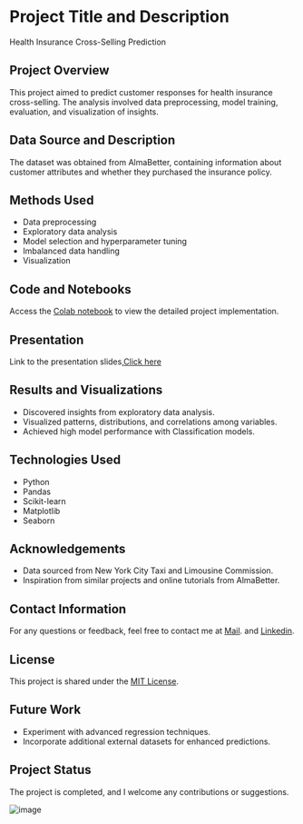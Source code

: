 # Project Title and Description
Health Insurance Cross-Selling Prediction

## Project Overview
This project aimed to predict customer responses for health insurance cross-selling. The analysis involved data preprocessing, model training, evaluation, and visualization of insights.

## Data Source and Description
The dataset was obtained from AlmaBetter, containing information about customer attributes and whether they purchased the insurance policy.

## Methods Used
- Data preprocessing
- Exploratory data analysis
- Model selection and hyperparameter tuning
- Imbalanced data handling
- Visualization

## Code and Notebooks
Access the [Colab notebook](Health_Insurance_Cross_Sell_Prediction_Classification_Rahul.ipynb) to view the detailed project implementation.

## Presentation
Link to the presentation slides,[Click here](https://drive.google.com/file/d/178HpCeCKrCiI42QlC1K0-dOzMQpz8Ad6/view?usp=sharing) 

## Results and Visualizations
- Discovered insights from exploratory data analysis.
- Visualized patterns, distributions, and correlations among variables.
- Achieved high model performance with Classification models.

## Technologies Used
- Python
- Pandas
- Scikit-learn
- Matplotlib
- Seaborn

## Acknowledgements
- Data sourced from New York City Taxi and Limousine Commission.
- Inspiration from similar projects and online tutorials from AlmaBetter.

## Contact Information
For any questions or feedback, feel free to contact me at [Mail](mailto:rahulshinde8605746446@gmail.com). and [Linkedin](https://www.linkedin.com/in/rahul-shinde5/).

## License
This project is shared under the [MIT License](LICENSE).

## Future Work
- Experiment with advanced regression techniques.
- Incorporate additional external datasets for enhanced predictions.
## Project Status
The project is completed, and I welcome any contributions or suggestions.

![image](https://github.com/Rahulshinde5/Supervised-ML-Classifiacation-Project-/assets/125460745/138bc3eb-df4e-419b-99ed-d3d471ad8c36)



